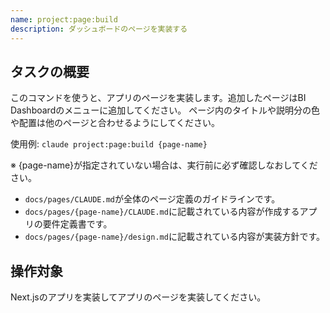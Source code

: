 ```yaml
---
name: project:page:build
description: ダッシュボードのページを実装する
---
```


## タスクの概要

このコマンドを使うと、アプリのページを実装します。追加したページはBI Dashboardのメニューに追加してください。
ページ内のタイトルや説明分の色や配置は他のページと合わせるようにしてください。

使用例: `claude project:page:build {page-name}`

※ {page-name}が指定されていない場合は、実行前に必ず確認しなおしてください。

- `docs/pages/CLAUDE.md`が全体のページ定義のガイドラインです。
- `docs/pages/{page-name}/CLAUDE.md`に記載されている内容が作成するアプリの要件定義書です。
- `docs/pages/{page-name}/design.md`に記載されている内容が実装方針です。

## 操作対象

Next.jsのアプリを実装してアプリのページを実装してください。
